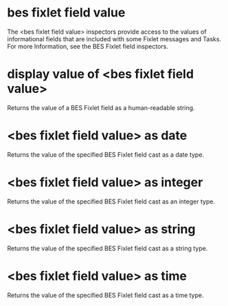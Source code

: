 # bes fixlet field value

The &lt;bes fixlet field value&gt; inspectors provide access to the values of informational fields that are included with some Fixlet messages and Tasks. For more Information, see the BES Fixlet field inspectors.

# display value of &lt;bes fixlet field value&gt;

Returns the value of a BES Fixlet field as a human-readable string.

# &lt;bes fixlet field value&gt; as date

Returns the value of the specified BES Fixlet field cast as a date type.

# &lt;bes fixlet field value&gt; as integer

Returns the value of the specified BES Fixlet field cast as an integer type.

# &lt;bes fixlet field value&gt; as string

Returns the value of the specified BES Fixlet field cast as a string type.

# &lt;bes fixlet field value&gt; as time

Returns the value of the specified BES Fixlet field cast as a time type.

